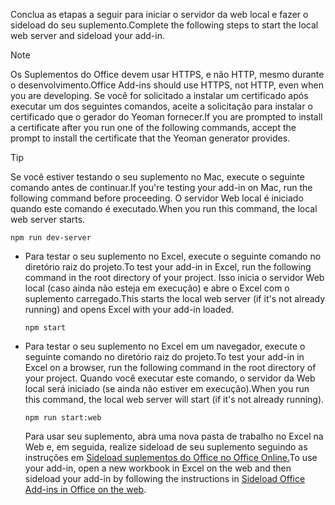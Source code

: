 
<span data-ttu-id="28132-101">Conclua as etapas a seguir para iniciar o servidor da web local e fazer o sideload do seu suplemento.</span><span class="sxs-lookup"><span data-stu-id="28132-101">Complete the following steps to start the local web server and sideload your add-in.</span></span>

> [!NOTE]
> <span data-ttu-id="28132-102">Os Suplementos do Office devem usar HTTPS, e não HTTP, mesmo durante o desenvolvimento.</span><span class="sxs-lookup"><span data-stu-id="28132-102">Office Add-ins should use HTTPS, not HTTP, even when you are developing.</span></span> <span data-ttu-id="28132-103">Se você for solicitado a instalar um certificado após executar um dos seguintes comandos, aceite a solicitação para instalar o certificado que o gerador do Yeoman fornecer.</span><span class="sxs-lookup"><span data-stu-id="28132-103">If you are prompted to install a certificate after you run one of the following commands, accept the prompt to install the certificate that the Yeoman generator provides.</span></span>

> [!TIP]
> <span data-ttu-id="28132-104">Se você estiver testando o seu suplemento no Mac, execute o seguinte comando antes de continuar.</span><span class="sxs-lookup"><span data-stu-id="28132-104">If you're testing your add-in on Mac, run the following command before proceeding.</span></span> <span data-ttu-id="28132-105">O servidor Web local é iniciado quando este comando é executado.</span><span class="sxs-lookup"><span data-stu-id="28132-105">When you run this command, the local web server starts.</span></span>
>
> ```command&nbsp;line
> npm run dev-server
> ```

- <span data-ttu-id="28132-106">Para testar o seu suplemento no Excel, execute o seguinte comando no diretório raiz do projeto.</span><span class="sxs-lookup"><span data-stu-id="28132-106">To test your add-in in Excel, run the following command in the root directory of your project.</span></span> <span data-ttu-id="28132-107">Isso inicia o servidor Web local (caso ainda não esteja em execução) e abre o Excel com o suplemento carregado.</span><span class="sxs-lookup"><span data-stu-id="28132-107">This starts the local web server (if it's not already running) and opens Excel with your add-in loaded.</span></span>

    ```command&nbsp;line
    npm start
    ```

- <span data-ttu-id="28132-108">Para testar o seu suplemento no Excel em um navegador, execute o seguinte comando no diretório raiz do projeto.</span><span class="sxs-lookup"><span data-stu-id="28132-108">To test your add-in in Excel on a browser, run the following command in the root directory of your project.</span></span> <span data-ttu-id="28132-109">Quando você executar este comando, o servidor da Web local será iniciado (se ainda não estiver em execução).</span><span class="sxs-lookup"><span data-stu-id="28132-109">When you run this command, the local web server will start (if it's not already running).</span></span>

    ```command&nbsp;line
    npm run start:web
    ```

    <span data-ttu-id="28132-110">Para usar seu suplemento, abra uma nova pasta de trabalho no Excel na Web e, em seguida, realize sideload de seu suplemento seguindo as instruções em [Sideload suplementos do Office no Office Online.](../testing/sideload-office-add-ins-for-testing.md#sideload-an-office-add-in-in-office-on-the-web)</span><span class="sxs-lookup"><span data-stu-id="28132-110">To use your add-in, open a new workbook in Excel on the web and then sideload your add-in by following the instructions in [Sideload Office Add-ins in Office on the web](../testing/sideload-office-add-ins-for-testing.md#sideload-an-office-add-in-in-office-on-the-web).</span></span>

